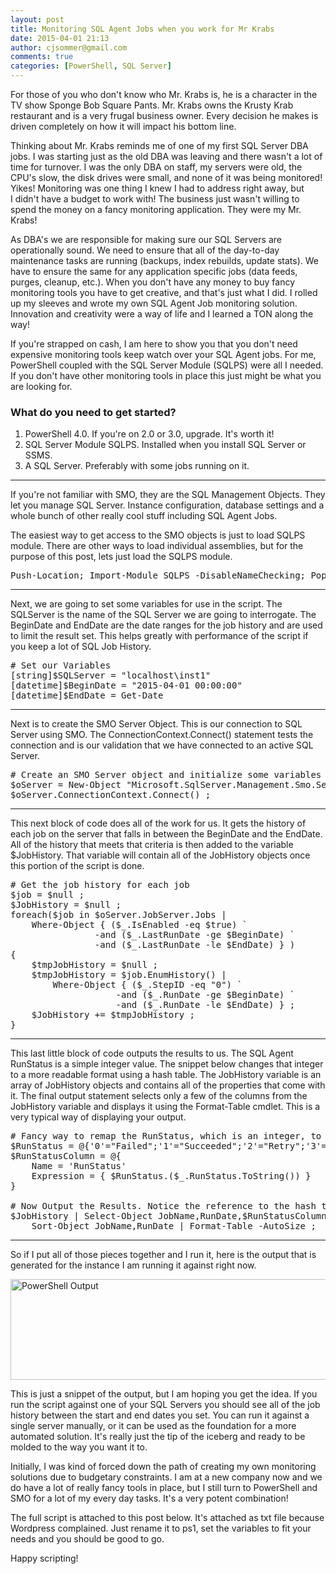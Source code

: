 ```yaml
---
layout: post
title: Monitoring SQL Agent Jobs when you work for Mr Krabs
date: 2015-04-01 21:13
author: cjsommer@gmail.com
comments: true
categories: [PowerShell, SQL Server]
---
```

For those of you who don't know who Mr. Krabs is, he is a character in the TV show Sponge Bob Square Pants. Mr. Krabs owns the Krusty Krab restaurant and is a very frugal business owner. Every decision he makes is driven completely on how it will impact his bottom line.

Thinking about Mr. Krabs reminds me of one of my first SQL Server DBA jobs. I was starting just as the old DBA was leaving and there wasn't a lot of time for turnover. I was the only DBA on staff, my servers were old, the CPU's slow, the disk drives were small, and none of it was being monitored! Yikes! Monitoring was one thing I knew I had to address right away, but I didn't have a budget to work with! The business just wasn't willing to spend the money on a fancy monitoring application. They were my Mr. Krabs!

As DBA's we are responsible for making sure our SQL Servers are operationally sound. We need to ensure that all of the day-to-day maintenance tasks are running (backups, index rebuilds, update stats). We have to ensure the same for any application specific jobs (data feeds, purges, cleanup, etc.). When you don't have any money to buy fancy monitoring tools you have to get creative, and that's just what I did. I rolled up my sleeves and wrote my own SQL Agent Job monitoring solution. Innovation and creativity were a way of life and I learned a TON along the way!

If you're strapped on cash, I am here to show you that you don't need expensive monitoring tools keep watch over your SQL Agent jobs. For me, PowerShell coupled with the SQL Server Module (SQLPS) were all I needed. If you don't have other monitoring tools in place this just might be what you are looking for.
<h3>What do you need to get started?</h3>
<ol>
	<li>PowerShell 4.0. If you're on 2.0 or 3.0, upgrade. It's worth it!</li>
	<li>SQL Server Module SQLPS. Installed when you install SQL Server or SSMS.</li>
	<li>A SQL Server. Preferably with some jobs running on it.</li>
</ol>

<hr />

If you're not familiar with SMO, they are the SQL Management Objects. They let you manage SQL Server. Instance configuration, database settings and a whole bunch of other really cool stuff including SQL Agent Jobs.

The easiest way to get access to the SMO objects is just to load SQLPS module. There are other ways to load individual assemblies, but for the purpose of this post, lets just load the SQLPS module.
<pre class="theme:powershell-ise toolbar:1 nums:false scroll:true tab-convert:true lang:ps decode:true" title="Load the SQLPS Module">Push-Location; Import-Module SQLPS -DisableNameChecking; Pop-Location ;
</pre>

<hr />

Next, we are going to set some variables for use in the script. The SQLServer is the name of the SQL Server we are going to interrogate. The BeginDate and EndDate are the date ranges for the job history and are used to limit the result set. This helps greatly with performance of the script if you keep a lot of SQL Job History.
<pre class="theme:powershell-ise toolbar:1 nums:false scroll:true tab-convert:true lang:ps decode:true" title="Set your variables"># Set our Variables
[string]$SQLServer = "localhost\inst1"
[datetime]$BeginDate = "2015-04-01 00:00:00"
[datetime]$EndDate = Get-Date
</pre>

<hr />

Next is to create the SMO Server Object. This is our connection to SQL Server using SMO. The ConnectionContext.Connect() statement tests the connection and is our validation that we have connected to an active SQL Server.
<pre class="theme:powershell-ise toolbar:1 nums:false scroll:true tab-convert:true lang:ps decode:true" title="Create an SMO server object"># Create an SMO Server object and initialize some variables for use in the loop
$oServer = New-Object "Microsoft.SqlServer.Management.Smo.Server" $SQLServer ;
$oServer.ConnectionContext.Connect() ;
</pre>

<hr />

This next block of code does all of the work for us. It gets the history of each job on the server that falls in between the BeginDate and the EndDate. All of the history that meets that criteria is then added to the variable $JobHistory. That variable will contain all of the JobHistory objects once this portion of the script is done.
<pre class="theme:powershell-ise toolbar:1 nums:false scroll:true tab-convert:true lang:ps decode:true" title="Get the job history"># Get the job history for each job
$job = $null ;
$JobHistory = $null ;
foreach($job in $oServer.JobServer.Jobs | 
    Where-Object { ($_.IsEnabled -eq $true) `
                -and ($_.LastRunDate -ge $BeginDate) `
                -and ($_.LastRunDate -le $EndDate) } ) 
{          
    $tmpJobHistory = $null ;
    $tmpJobHistory = $job.EnumHistory() | 
        Where-Object { ($_.StepID -eq "0") `
                    -and ($_.RunDate -ge $BeginDate) `
                    -and ($_.RunDate -le $EndDate) } ;
    $JobHistory += $tmpJobHistory ;
}
</pre>

<hr />

This last little block of code outputs the results to us. The SQL Agent RunStatus is a simple integer value. The snippet below changes that integer to a more readable format using a hash table. The JobHistory variable is an array of JobHistory objects and contains all of the properties that come with it. The final output statement selects only a few of the columns from the JobHistory variable and displays it using the Format-Table cmdlet. This is a very typical way of displaying your output.
<pre class="theme:powershell-ise toolbar:1 nums:false scroll:true tab-convert:true lang:ps decode:true" title="Display our Job History"># Fancy way to remap the RunStatus, which is an integer, to human readable text
$RunStatus = @{'0'="Failed";'1'="Succeeded";'2'="Retry";'3'="Cancelled"}
$RunStatusColumn = @{
    Name = 'RunStatus'
    Expression = { $RunStatus.($_.RunStatus.ToString()) }
}

# Now Output the Results. Notice the reference to the hash table for RunStatus
$JobHistory | Select-Object JobName,RunDate,$RunStatusColumn | 
    Sort-Object JobName,RunDate | Format-Table -AutoSize ;
</pre>

<hr />

So if I put all of those pieces together and I run it, here is the output that is generated for the instance I am running it against right now.

<a href="http://www.cjsommer.com/wp-content/uploads/2015/04/PrtScr.png"><img class="alignnone size-full wp-image-119" src="http://www.cjsommer.com/wp-content/uploads/2015/04/PrtScr.png" alt="PowerShell Output" width="661" height="161" /></a>

This is just a snippet of the output, but I am hoping you get the idea. If you run the script against one of your SQL Servers you should see all of the job history between the start and end dates you set. You can run it against a single server manually, or it can be used as the foundation for a more automated solution. It's really just the tip of the iceberg and ready to be molded to the way you want it to.

Initially, I was kind of forced down the path of creating my own monitoring solutions due to budgetary constraints. I am at a new company now and we do have a lot of really fancy tools in place, but I still turn to PowerShell and SMO for a lot of my every day tasks. It's a very potent combination!

The full script is attached to this post below. It's attached as txt file because Wordpress complained. Just rename it to ps1, set the variables to fit your needs and you should be good to go.

Happy scripting!

